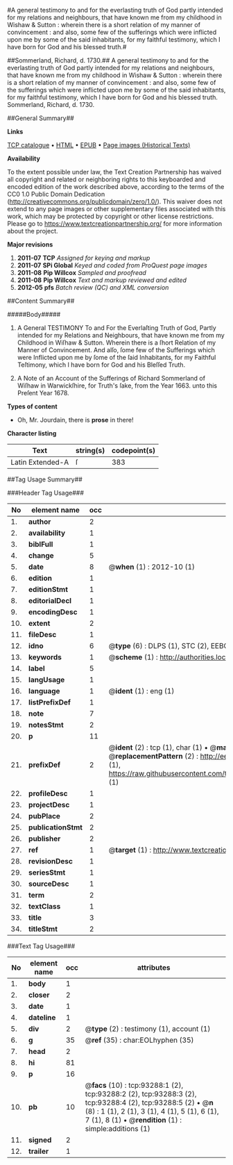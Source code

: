 #A general testimony to and for the everlasting truth of God partly intended for my relations and neighbours, that have known me from my childhood in Wishaw & Sutton : wherein there is a short relation of my manner of convincement : and also, some few  of the sufferings which were inflicted upon me by some of the said inhabitants, for my faithful testimony, which I have born for God and his blessed truth.#

##Sommerland, Richard, d. 1730.##
A general testimony to and for the everlasting truth of God partly intended for my relations and neighbours, that have known me from my childhood in Wishaw & Sutton : wherein there is a short relation of my manner of convincement : and also, some few  of the sufferings which were inflicted upon me by some of the said inhabitants, for my faithful testimony, which I have born for God and his blessed truth.
Sommerland, Richard, d. 1730.

##General Summary##

**Links**

[TCP catalogue](http://www.ota.ox.ac.uk/tcp/)  • 
[HTML](http://tei.it.ox.ac.uk/tcp/Texts-HTML/free/A60/A60892.html)  • 
[EPUB](http://tei.it.ox.ac.uk/tcp/Texts-EPUB/free/A60/A60892.epub) • 
[Page images (Historical Texts)](https://historicaltexts.jisc.ac.uk/eebo-12747415e)

**Availability**

To the extent possible under law, the Text Creation Partnership has waived all copyright and related or neighboring rights to this keyboarded and encoded edition of the work described above, according to the terms of the CC0 1.0 Public Domain Dedication (http://creativecommons.org/publicdomain/zero/1.0/). This waiver does not extend to any page images or other supplementary files associated with this work, which may be protected by copyright or other license restrictions. Please go to https://www.textcreationpartnership.org/ for more information about the project.

**Major revisions**

1. __2011-07__ __TCP__ *Assigned for keying and markup*
1. __2011-07__ __SPi Global__ *Keyed and coded from ProQuest page images*
1. __2011-08__ __Pip Willcox__ *Sampled and proofread*
1. __2011-08__ __Pip Willcox__ *Text and markup reviewed and edited*
1. __2012-05__ __pfs__ *Batch review (QC) and XML conversion*

##Content Summary##

#####Body#####

1. A General TESTIMONY To and For the Everlaſting Truth of God, Partly intended for my Relations and Neighbours, that have known me from my Childhood in Wiſhaw & Sutton. Wherein there is a ſhort Relation of my Manner of Convincement. And alſo, ſome few of the Sufferings which were Inflicted upon me by ſome of the ſaid Inhabitants, for my Faithful Teſtimony, which I have born for God and his Bleſſed Truth.

1. A Note of an Account of the Sufferings of Richard Sommerland of Wiſhaw in Warwickſhire, for Truth's ſake, from the Year 1663. unto this Preſent Year 1678.

**Types of content**

  * Oh, Mr. Jourdain, there is **prose** in there!

**Character listing**


|Text|string(s)|codepoint(s)|
|---|---|---|
|Latin Extended-A|ſ|383|

##Tag Usage Summary##

###Header Tag Usage###

|No|element name|occ|attributes|
|---|---|---|---|
|1.|__author__|2||
|2.|__availability__|1||
|3.|__biblFull__|1||
|4.|__change__|5||
|5.|__date__|8| @__when__ (1) : 2012-10 (1)|
|6.|__edition__|1||
|7.|__editionStmt__|1||
|8.|__editorialDecl__|1||
|9.|__encodingDesc__|1||
|10.|__extent__|2||
|11.|__fileDesc__|1||
|12.|__idno__|6| @__type__ (6) : DLPS (1), STC (2), EEBO-CITATION (1), OCLC (1), VID (1)|
|13.|__keywords__|1| @__scheme__ (1) : http://authorities.loc.gov/ (1)|
|14.|__label__|5||
|15.|__langUsage__|1||
|16.|__language__|1| @__ident__ (1) : eng (1)|
|17.|__listPrefixDef__|1||
|18.|__note__|7||
|19.|__notesStmt__|2||
|20.|__p__|11||
|21.|__prefixDef__|2| @__ident__ (2) : tcp (1), char (1)  •  @__matchPattern__ (2) : ([0-9\-]+):([0-9IVX]+) (1), (.+) (1)  •  @__replacementPattern__ (2) : http://eebo.chadwyck.com/downloadtiff?vid=$1&page=$2 (1), https://raw.githubusercontent.com/textcreationpartnership/Texts/master/tcpchars.xml#$1 (1)|
|22.|__profileDesc__|1||
|23.|__projectDesc__|1||
|24.|__pubPlace__|2||
|25.|__publicationStmt__|2||
|26.|__publisher__|2||
|27.|__ref__|1| @__target__ (1) : http://www.textcreationpartnership.org/docs/. (1)|
|28.|__revisionDesc__|1||
|29.|__seriesStmt__|1||
|30.|__sourceDesc__|1||
|31.|__term__|2||
|32.|__textClass__|1||
|33.|__title__|3||
|34.|__titleStmt__|2||


###Text Tag Usage###

|No|element name|occ|attributes|
|---|---|---|---|
|1.|__body__|1||
|2.|__closer__|2||
|3.|__date__|1||
|4.|__dateline__|1||
|5.|__div__|2| @__type__ (2) : testimony (1), account (1)|
|6.|__g__|35| @__ref__ (35) : char:EOLhyphen (35)|
|7.|__head__|2||
|8.|__hi__|81||
|9.|__p__|16||
|10.|__pb__|10| @__facs__ (10) : tcp:93288:1 (2), tcp:93288:2 (2), tcp:93288:3 (2), tcp:93288:4 (2), tcp:93288:5 (2)  •  @__n__ (8) : 1 (1), 2 (1), 3 (1), 4 (1), 5 (1), 6 (1), 7 (1), 8 (1)  •  @__rendition__ (1) : simple:additions (1)|
|11.|__signed__|2||
|12.|__trailer__|1||
